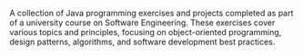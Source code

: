 A collection of Java programming exercises and projects completed as part of a university course on Software Engineering. These exercises cover various topics and principles, focusing on object-oriented programming, design patterns, algorithms, and software development best practices.

